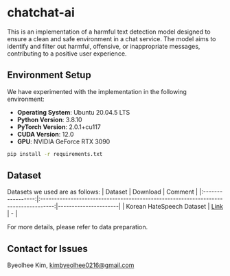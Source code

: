 # chatchat-ai
This is an implementation of a harmful text detection model designed to ensure a clean and safe environment in a chat service. The model aims to identify and filter out harmful, offensive, or inappropriate messages, contributing to a positive user experience.

## Environment Setup

We have experimented with the implementation in the following environment:

- **Operating System**: Ubuntu 20.04.5 LTS
- **Python Version**: 3.8.10
- **PyTorch Version**: 2.0.1+cu117
- **CUDA Version**: 12.0
- **GPU**: NVIDIA GeForce RTX 3090
```bash
pip install -r requirements.txt
```

## Dataset
Datasets we used are as follows:
|           Dataset |                                                                            Download |              Comment |
|:-----------------:|:-----------------------------------------------------------------------------------:|----------------------|
| Korean HateSpeech Dataset       | [Link](https://github.com/kocohub/korean-hate-speech)                          | -       |

For more details, please refer to data preparation.

## Contact for Issues
Byeolhee Kim, [kimbyeolhee0216@gmail.com](kimbyeolhee0216@gmail.com) 